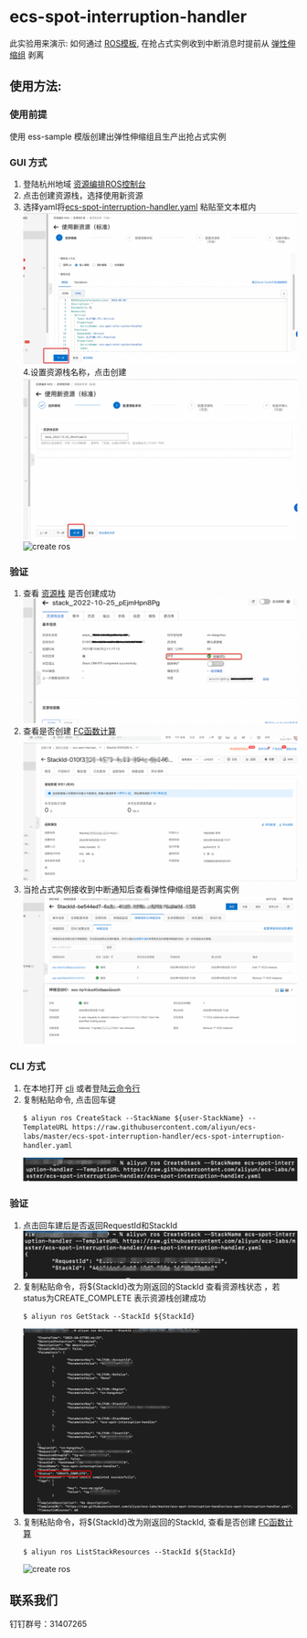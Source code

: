 # ecs-spot-interruption-handler
此实验用来演示: 如何通过 [ROS模板](https://ros.console.aliyun.com/cn-hangzhou/stacks), 在抢占式实例收到中断消息时提前从 [弹性伸缩组](https://essnew.console.aliyun.com/?spm=5176.12818093.ProductAndResource--ali--widget-product-recent.dre9.3be916d0v60i3Z#/v3/welcome/) 剥离
## 使用方法:
### 使用前提
使用 ess-sample 模版创建出弹性伸缩组且生产出抢占式实例
### GUI 方式
1. 登陆杭州地域 [资源编排ROS控制台](https://ros.console.aliyun.com/cn-hangzhou/welcome)
2. 点击创建资源栈，选择使用新资源
3. 选择yaml将[ecs-spot-interruption-handler.yaml](https://github.com/aliyun/ecs-labs/blob/master/ecs-spot-interruption-handler/ecs-spot-interruption-handler.yaml) 粘贴至文本框内  
   ![](docs/ecs-spot-interruption-handler-1.png?raw=true "create ros ")
4.设置资源栈名称，点击创建
   ![](docs/ecs-spot-interruption-handler-2.png?raw=true "create ros ")
   ![](docs/ecs-spot-interruption-handler-1.gif "create ros ")
   
### 验证
1. 查看 [资源栈](https://ros.console.aliyun.com/cn-hangzhou/stacks) 是否创建成功
   ![](docs/ecs-spot-interruption-handler-3.png?raw=true "create ros ")
2. 查看是否创建 [FC函数计算](https://fcnext.console.aliyun.com/overview)
   ![](docs/ecs-spot-interruption-handler-4.png?raw=true "create ros ")
3. 当抢占式实例接收到中断通知后查看弹性伸缩组是否剥离实例
   ![](docs/ecs-spot-interruption-handler-5.png?raw=true "create ros ")

### CLI 方式
1. 在本地打开 [cli](https://help.aliyun.com/document_detail/139508.html) 或者登陆[云命令行](https://shell.aliyun.com/?spm=5176.21213303.3291411370.3.1dd653c9LowBmg&scm=20140722.S_card@@%E4%BA%A7%E5%93%81@@527485._.ID_card@@%E4%BA%A7%E5%93%81@@527485-RL_cli-OR_ser-V_2-P0_0)
2. 复制粘贴命令, 点击回车键
    ```shell
    $ aliyun ros CreateStack --StackName ${user-StackName} --TemplateURL https://raw.githubusercontent.com/aliyun/ecs-labs/master/ecs-spot-interruption-handler/ecs-spot-interruption-handler.yaml
    ```
   ![](docs/ecs-spot-interruption-handler-8.png?raw=true "create ros ")

### 验证
1. 点击回车建后是否返回RequestId和StackId
   ![](docs/ecs-spot-interruption-handler-9.png?raw=true "create ros ")
2. 复制粘贴命令，将${StackId}改为刚返回的StackId 查看资源栈状态 ，若status为CREATE_COMPLETE 表示资源栈创建成功
    ```shell
    $ aliyun ros GetStack --StackId ${StackId}
    ```
   ![](docs/ecs-spot-interruption-handler-10.png?raw=true "create ros ")
3. 复制粘贴命令，将${StackId}改为刚返回的StackId, 查看是否创建 [FC函数计算](https://fcnext.console.aliyun.com/overview)
    ```shell
   $ aliyun ros ListStackResources --StackId ${StackId}
   ```
   ![](docs/ecs-spot-interruption-handler-11.png?raw=true "create ros ")
   

## 联系我们
钉钉群号：31407265

